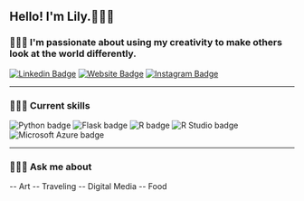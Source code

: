## Hello! I'm Lily.🙋🏻‍♀️

### 👩🏻‍🎨 I'm passionate about using my creativity to make others look at the world differently. 

[![Linkedin Badge](https://img.shields.io/badge/-LinkedIn-0e76a8?style=flat-square&logo=Linkedin&logoColor=white)](https://www.linkedin.com/in/lily-dosedel/) [![Website Badge](https://img.shields.io/badge/Website-3b5998?style=flat-square&logo=google-chrome&logoColor=white)](https://lilydosedel.com) [![Instagram Badge](https://img.shields.io/badge/Instagram-hotpink?style=flat-square&logo=instagram&logoColor=white&link=https%3A%2F%2Fwww.instagram.com%2Flil.dos%2F
)](https://www.instagram.com/lil.dos/)

---  

### 👩🏻‍💻 Current skills
![Python badge](https://img.shields.io/static/v1?message=Python&logo=Python&labelColor=3776AB&color=3776AB&logoColor=white&label=%20&style=for-the-badge) ![Flask badge](https://img.shields.io/static/v1?message=Flask&logo=Flask&logoColor=000&label&style=for-the-badge&color=eee) ![R badge](https://img.shields.io/static/v1?message=R%20programming&logo=R&logoColor=3776AB&label&style=for-the-badge&color=eee) ![R Studio badge](https://img.shields.io/static/v1?message=R%20Studio&logo=RStudio&labelColor=75AADB&color=75AADB&logoColor=white&label=%20&style=for-the-badge) ![Microsoft Azure badge](https://img.shields.io/static/v1?message=Azure&logo=Microsoft%20Azure&labelColor=0078D4&color=0078D4&logoColor=white&label=%20&style=for-the-badge) 

---

### 💁🏻‍♀️ Ask me about
-- Art 
-- Traveling 
-- Digital Media 
-- Food 


<!--
**lilydosedel/lilydosedel** is a ✨ _special_ ✨ repository because its `README.md` (this file) appears on your GitHub profile.

Here are some ideas to get you started:

- 🔭 I’m currently working on ...
- 🌱 I’m currently learning ...
- 👯 I’m looking to collaborate on ...
- 🤔 I’m looking for help with ...
- 💬 Ask me about ...
- 📫 How to reach me: ...
- 😄 Pronouns: ...
- ⚡ Fun fact: ...
-->
